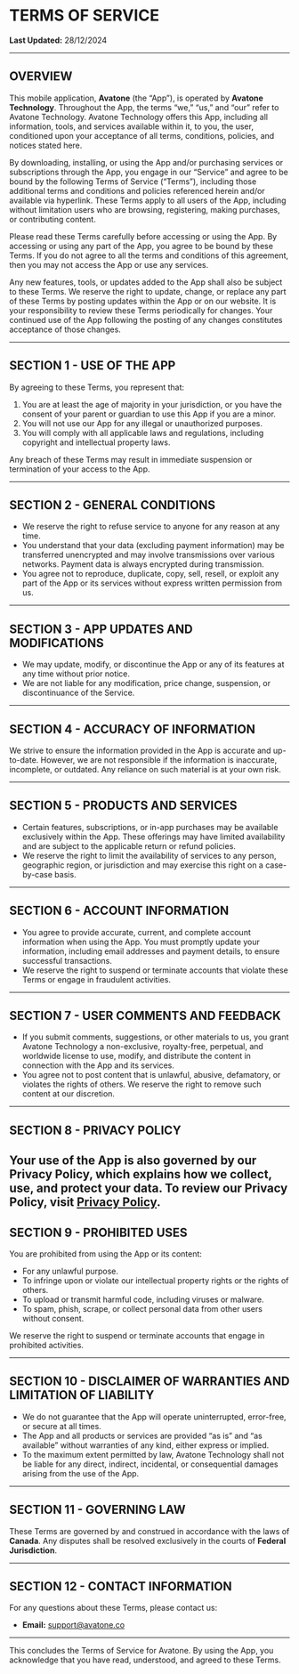 # TERMS OF SERVICE

**Last Updated:** 28/12/2024

---

## OVERVIEW

This mobile application, **Avatone** (the “App”), is operated by **Avatone Technology**. Throughout the App, the terms “we,” “us,” and “our” refer to Avatone Technology. Avatone Technology offers this App, including all information, tools, and services available within it, to you, the user, conditioned upon your acceptance of all terms, conditions, policies, and notices stated here.

By downloading, installing, or using the App and/or purchasing services or subscriptions through the App, you engage in our “Service” and agree to be bound by the following Terms of Service (“Terms”), including those additional terms and conditions and policies referenced herein and/or available via hyperlink. These Terms apply to all users of the App, including without limitation users who are browsing, registering, making purchases, or contributing content.

Please read these Terms carefully before accessing or using the App. By accessing or using any part of the App, you agree to be bound by these Terms. If you do not agree to all the terms and conditions of this agreement, then you may not access the App or use any services.

Any new features, tools, or updates added to the App shall also be subject to these Terms. We reserve the right to update, change, or replace any part of these Terms by posting updates within the App or on our website. It is your responsibility to review these Terms periodically for changes. Your continued use of the App following the posting of any changes constitutes acceptance of those changes.

---

## SECTION 1 - USE OF THE APP

By agreeing to these Terms, you represent that:

1. You are at least the age of majority in your jurisdiction, or you have the consent of your parent or guardian to use this App if you are a minor.
2. You will not use our App for any illegal or unauthorized purposes.
3. You will comply with all applicable laws and regulations, including copyright and intellectual property laws.

Any breach of these Terms may result in immediate suspension or termination of your access to the App.

---

## SECTION 2 - GENERAL CONDITIONS

- We reserve the right to refuse service to anyone for any reason at any time.
- You understand that your data (excluding payment information) may be transferred unencrypted and may involve transmissions over various networks. Payment data is always encrypted during transmission.
- You agree not to reproduce, duplicate, copy, sell, resell, or exploit any part of the App or its services without express written permission from us.

---

## SECTION 3 - APP UPDATES AND MODIFICATIONS

- We may update, modify, or discontinue the App or any of its features at any time without prior notice.
- We are not liable for any modification, price change, suspension, or discontinuance of the Service.

---

## SECTION 4 - ACCURACY OF INFORMATION

We strive to ensure the information provided in the App is accurate and up-to-date. However, we are not responsible if the information is inaccurate, incomplete, or outdated. Any reliance on such material is at your own risk.

---

## SECTION 5 - PRODUCTS AND SERVICES

- Certain features, subscriptions, or in-app purchases may be available exclusively within the App. These offerings may have limited availability and are subject to the applicable return or refund policies.
- We reserve the right to limit the availability of services to any person, geographic region, or jurisdiction and may exercise this right on a case-by-case basis.

---

## SECTION 6 - ACCOUNT INFORMATION

- You agree to provide accurate, current, and complete account information when using the App. You must promptly update your information, including email addresses and payment details, to ensure successful transactions.
- We reserve the right to suspend or terminate accounts that violate these Terms or engage in fraudulent activities.

---

## SECTION 7 - USER COMMENTS AND FEEDBACK

- If you submit comments, suggestions, or other materials to us, you grant Avatone Technology a non-exclusive, royalty-free, perpetual, and worldwide license to use, modify, and distribute the content in connection with the App and its services.
- You agree not to post content that is unlawful, abusive, defamatory, or violates the rights of others. We reserve the right to remove such content at our discretion.

---

## SECTION 8 - PRIVACY POLICY

Your use of the App is also governed by our **Privacy Policy**, which explains how we collect, use, and protect your data. To review our Privacy Policy, visit [Privacy Policy](https://raw.githubusercontent.com/RamyGomaa/Avatone-documents/refs/heads/main/Privacy-Policy.md).
---

## SECTION 9 - PROHIBITED USES

You are prohibited from using the App or its content:

- For any unlawful purpose.
- To infringe upon or violate our intellectual property rights or the rights of others.
- To upload or transmit harmful code, including viruses or malware.
- To spam, phish, scrape, or collect personal data from other users without consent.

We reserve the right to suspend or terminate accounts that engage in prohibited activities.

---

## SECTION 10 - DISCLAIMER OF WARRANTIES AND LIMITATION OF LIABILITY

- We do not guarantee that the App will operate uninterrupted, error-free, or secure at all times.
- The App and all products or services are provided “as is” and “as available” without warranties of any kind, either express or implied.
- To the maximum extent permitted by law, Avatone Technology shall not be liable for any direct, indirect, incidental, or consequential damages arising from the use of the App.

---

## SECTION 11 - GOVERNING LAW

These Terms are governed by and construed in accordance with the laws of **Canada**. Any disputes shall be resolved exclusively in the courts of **Federal Jurisdiction**.

---

## SECTION 12 - CONTACT INFORMATION

For any questions about these Terms, please contact us:

- **Email:** [support@avatone.co](mailto:support@avatone.co)

---

This concludes the Terms of Service for Avatone. By using the App, you acknowledge that you have read, understood, and agreed to these Terms.
